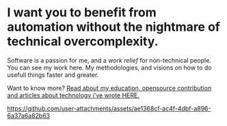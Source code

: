 # I want you to benefit from automation without the nightmare of technical overcomplexity.
Software is a passion for me, and a *work relief* for non-technical people.
You can see my work here. My methodologies, and visions on how to do usefull things faster and greater.

Want to know more? [Read about my education, opensource contribution and articles about technology i've wrote HERE.](https://jose-pepe-bsas.github.io/jose-pepe-bsas/)

https://github.com/user-attachments/assets/ae1368cf-ac4f-4dbf-a896-6a37a6a82b63
